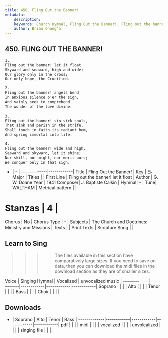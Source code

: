 ```yaml
---
title: 450. Fling Out the Banner!
metadata:
    description: 
    keywords: Church Hymnal, Fling Out the Banner!, Fling out the banner! let it float, 
    author: Brian Onang'o
---
```



## 450. FLING OUT THE BANNER!

```txt
1.
Fling out the banner! let it float 
Skyward and seaward, high and wide; 
Our glory only in the cross; 
Our only hope, the Crucified. 

2.
Fling out the banner! angels bend 
In anxious silence o'er the sign, 
And vainly seek to comprehend 
The wonder of the love divine. 

3.
Fling out the banner! sin-sick souls, 
That sink and perish in the strife, 
Shall touch in faith its radiant hem, 
And spring immortal into life. 

4.
Fling out the banner! wide and high, 
Seaward and skyward, let it shine; 
Nor skill, nor might, nor merit ours; 
We conquer only in that sign.
```

- |   -  |
-------------|------------|
Title | Fling Out the Banner! |
Key | E♭ Major |
Titles |  |
First Line | Fling out the banner! let it float |
Author | G. W. Doane
Year | 1941
Composer| J. Baptiste Calkin |
Hymnal|  - |
Tune| WALTHAM |
Metrical pattern | |
# Stanzas | 4 |
Chorus | No |
Chorus Type | - |
Subjects | The Church and Doctrines: Ministry and Missions |
Texts |  |
Print Texts | 
Scripture Song |  |
  
## Learn to Sing

>>>> The files available in this section have comparatively large sizes. If you need to save on data, then you can download the midi files in the download section as they are of smaller sizes.

Voice |  Singing Hymnal | Vocalized | unvocalized music |
-------------|------------|------------|------------|------------|
Soprano | | | |
Alto | | | |
Tenor | | | |
Bass | | | |
Choir | | | |

## Downloads

- |  Soprano | Alto | Tenor | Bass |
-------------|------------|------------|------------|------------|
pdf | | | |
midi | | | |
vocalized | | | |
unvolcalized | | | |
singing file | | | |
  
